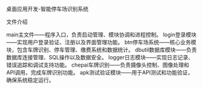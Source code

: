 桌面应用开发-智能停车场识别系统

文件介绍

main主文件——程序入口，负责启动管理、模块协调和进程控制。
login登录模块——实现用户登录验证、注册以及界面管理功能。
btn停车场系统——核心业务模块，包含车牌识别、停车管理、缴费系统和数据统计。
dbutil数据库模块——负责数据库连接管理、SQL操作以及数据安全。
logger日志模块——实现日志记录、错误追踪和调试支持功能。
chepai车牌识别——负责摄像头控制、图像处理和API调用，完成车牌识别功能。
apk测试验证模块——用于API测试和功能验证，确保系统稳定运行。






